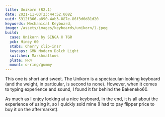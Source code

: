 ```yaml
---
title: Unikorn (R2.1)
date: 2021-11-03T23:44:52.068Z
uuid: 5912f866-a890-4ab3-887e-86f3d6d81d20
keywords: Mechanical Keyboard,
image: /assets/images/keyboards/unikorn/1.jpeg
build:
  case: Unikorn by SINGA X TGR
  pcb: Hiney 60
  stabs: Cherry clip-ins?
  keycaps: GMK Modern Dolch Light
  switches: Marshmallows
  plate: FR4
  mount: o-ring/gummy
---
```


This one is short and sweet. The Unikorn is a spectacular-looking keyboard (and the weight, in particular, is second to none). However, when it comes to typing experience and sound, I found it far behind the Bakeneko60.

As much as I enjoy looking at a nice keyboard, in the end, it is all about the experience of using it, so I quickly sold mine (I had to pay flipper price to buy it on the aftermarket).
